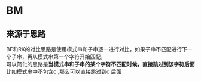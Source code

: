 # BM
## 来源于思路
BF和RK的对比思路是使用模式串和子串逐一进行对比，如果子串不匹配进行下一个子串，再从模式串第一个字符开始匹配，<br/>
可以简化的思路是**当模式串和子串的某个字符不匹配时候，直接跳过到该字符后面** 比如模式串中不包含c ,那么可以直接跳过到c 后面
